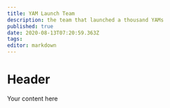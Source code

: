 ```yaml
---
title: YAM Launch Team
description: the team that launched a thousand YAMs
published: true
date: 2020-08-13T07:20:59.363Z
tags: 
editor: markdown
---
```


# Header
Your content here